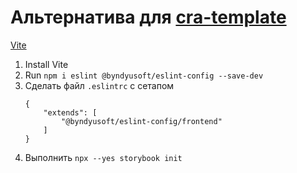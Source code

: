# Альтернатива для [cra-template](https://github.com/Byndyusoft/cra-template)

[Vite](https://vitest.dev/)

1. Install Vite
2. Run `npm i eslint @byndyusoft/eslint-config --save-dev`
3. Сделать файл `.eslintrc` с сетапом
    ```
    {
        "extends": [
            "@byndyusoft/eslint-config/frontend"
        ]
    }
    ```
4. Выполнить `npx --yes storybook init`

